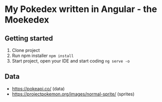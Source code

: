 # My Pokedex written in Angular - the Moekedex 

## Getting started
1. Clone project 
2. Run npm installer
`npm install`
3. Start project, open your IDE and start coding
`ng serve -o`

## Data
- https://pokeapi.co/ (data)
- https://projectpokemon.org/images/normal-sprite/ (sprites)
